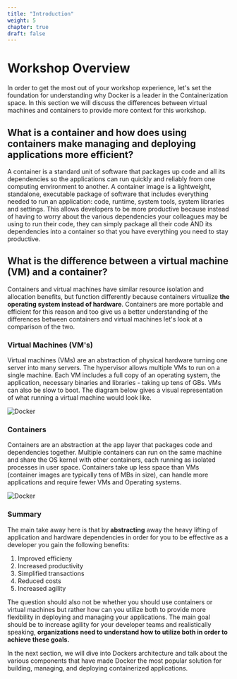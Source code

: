 ```yaml
---
title: "Introduction"
weight: 5
chapter: true
draft: false
---
```

# Workshop Overview

In order to get the most out of your workshop experience, let's set the foundation for understanding why Docker is a leader in the Containerization space. In this section we will discuss the differences between virtual machines and containers to provide more context for this workshop. 

## What is a container and how does using containers make managing and deploying applications more efficient?
A container is a standard unit of software that packages up code and all its dependencies so the applications can run quickly and reliably from one computing environment to another. A container image is a lightweight, standalone, executable package of software that includes everything needed to run an application: code, runtime, system tools, system libraries and settings. This allows developers to be more productive because instead of having to worry about the various dependencies your colleagues may be using to run their code, they can simply package all their code AND its dependencies into a container so that you have everything you need to stay productive. 


## What is the difference between a virtual machine (VM) and a container?
Containers and virtual machines have similar resource isolation and allocation benefits, but function differently because containers virtualize **the operating system instead of hardware**. Containers are more portable and efficient for this reason and too give us a better understanding of the differences between containers and virtual machines let's look at a comparison of the two. 

### Virtual Machines (VM's)
Virtual machines (VMs) are an abstraction of physical hardware turning one server into many servers. The hypervisor allows multiple VMs to run on a single machine. Each VM includes a full copy of an operating system, the application, necessary binaries and libraries - taking up tens of GBs. VMs can also be slow to boot. The diagram below gives a visual representation of what running a virtual machine would look like. 

![Docker](/images/container-vm-whatcontainer_2.png)

### Containers 
Containers are an abstraction at the app layer that packages code and dependencies together. Multiple containers can run on the same machine and share the OS kernel with other containers, each running as isolated processes in user space. Containers take up less space than VMs (container images are typically tens of MBs in size), can handle more applications and require fewer VMs and Operating systems.

![Docker](images/docker-containerized-appliction-blue-border_2.png)

### Summary
The main take away here is that by **abstracting** away the heavy lifting of application and hardware dependencies in order for you to be effective as a developer you gain the following benefits:

1. Improved efficieny
2. Increased productivity
3. Simplified transactions
4. Reduced costs
5. Increased agility 

The question should also not be whether you should use containers or virtual machines but rather how can you utilize both to provide more flexibility in deploying and managing your applications. The main goal should be to increase agility for your developer teams and realistically speaking, **organizations need to understand how to utilize both in order to achieve these goals.**

In the next section, we will dive into Dockers architecture and talk about the various components that have made Docker the most popular solution for building, managing, and deploying containerized applications.

